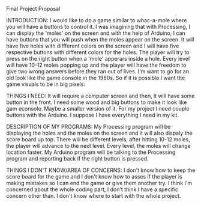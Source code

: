 Final Project Proposal


INTRODUCTION:
I would like to do a game similar to whac-a-mole where you will have a buttons to control it. I was imagining that with Processing, I can display the 'moles' on the screen and with the help of Arduino, I can have buttons that you will push when the moles appear on the screen. It will have five holes with diffferent colors on the screen and I will have five respective buttons with different colors for the holes. The player will try to press on the right button when a 'mole' apperars inside a hole. Every level will have 10-12 moles popping up and the player will have the freedom to give two wrong answers before they ran out of lives. I'm want to go for an old look like the game console in the 1980s. So if it is possible I want the game visuals to be in big pixels.

THINGS I NEED:
It will require a computer screen and then, it will have some button in the front. I need some wood and big buttons to make it look like gam econsole. Maybe a smaller version of it. For my project I need couple buttons with the Arduino. I suppose I have everything I need in my kit.

DESCRIPTION OF MY PROGRAMS:
My Processing program will be displaying the holes and the moles on the screen and it will also dispaly the score board up top. There will be different levels, after hitting 10-12 moles, the player will advance to the next level. Every level, the moles will change location faster. My Arduino program will be talking to the Processing program and reporting back if the right button is pressed.

THINGS I DON'T KNOW/AREA OF CONCERNS:
I don't know how to keep the score board for the game and I don't know how to asses if the player is making mistakes so I can end the game or give them another try. I think I'm concerned about the whole coding part, I don't think I have a specific concern other than. I don't know where to start with the whole project.


